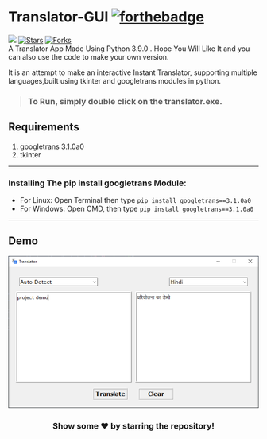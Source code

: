 # Translator-GUI [![forthebadge](https://forthebadge.com/images/badges/made-with-python.svg)](https://forthebadge.com)
![](https://visitor-badge.glitch.me/badge?page_id=insanecodes.Translator-GUI)
[![Stars](https://img.shields.io/github/stars/insanecodes/Translator-GUI)](https://github.com/insanecodes/Translator-GUI)
[![Forks](https://img.shields.io/github/forks/insanecodes/Translator-GUI)](https://github.com/insanecodes/Translator-GUI/fork)
<br>
A Translator App Made Using Python 3.9.0 .
Hope You Will Like It and you can also use the code to make your own version.

It is an attempt to make an interactive Instant Translator, supporting multiple languages,built using tkinter and googletrans modules in python.


>### To Run, simply double click on the **translator.exe**.
## Requirements
1. googletrans 3.1.0a0
2.  tkinter

---

### Installing The pip install googletrans Module:
* For Linux: Open Terminal then type ```pip install googletrans==3.1.0a0```
* For Windows: Open CMD, then type ```pip install googletrans==3.1.0a0```

---
## Demo
<img src="translate.PNG">

<div align="center">

### Show some ❤️ by starring the repository!

</div>

